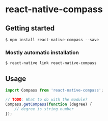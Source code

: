 # react-native-compass

## Getting started

`$ npm install react-native-compass --save`

### Mostly automatic installation

`$ react-native link react-native-compass`

## Usage
```javascript
import Compass from 'react-native-compass';

// TODO: What to do with the module?
Compass.getCompass(function (degree) {
    // degree is string number
});
```
